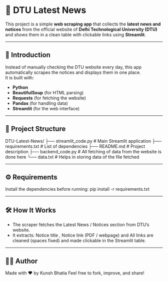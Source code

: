 # 📰 DTU Latest News

This project is a simple **web scraping app** that collects the **latest news and notices** from the official website of **Delhi Technological University (DTU)** and shows them in a clean table with clickable links using **Streamlit**.

---

## 📌 Introduction

Instead of manually checking the DTU website every day, this app automatically scrapes the notices and displays them in one place.  
It is built with:
- **Python**  
- **BeautifulSoup** (for HTML parsing)  
- **Requests** (for fetching the website)  
- **Pandas** (for handling data)  
- **Streamlit** (for the web interface)  

---

## 📂 Project Structure

DTU-Latest-News/
├── streamlit_code.py # Main Streamlit application
├── requirements.txt # List of dependencies
├── README.md # Project description
├── backend_code.py # All fetching of data from the website is done here
└── data.txt # Helps in storing data of the file fetched

---

## ⚙️ Requirements

Install the dependencies before running:
pip install -r requirements.txt

---

## 🛠 How It Works

- The scraper fetches the Latest News / Notices section from DTU’s website.
- It extracts: Notice title , Notice link (PDF / webpage) and All links are cleaned (spaces fixed) and made clickable in the Streamlit table.

---

## 👨‍💻 Author

Made with ❤️ by Kunsh Bhatia
Feel free to fork, improve, and share!
